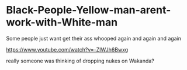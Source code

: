 # Black-People-Yellow-man-arent-work-with-White-man

Some people just want get their ass whooped again and again and again

<https://www.youtube.com/watch?v=-ZIWJh6Bwxg>

really someone was thinking of dropping nukes on Wakanda? 
